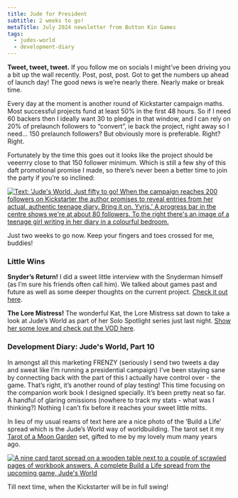 ```yaml
---
title: Jude for President
subtitle: 2 weeks to go!
metaTitle: July 2024 newsletter from Button Kin Games
tags:
  - judes-world
  - development-diary
---
```


<p>
    <b>Tweet, tweet, tweet.</b> If  you follow me on socials I might’ve been driving you a bit up the wall recently. Post, post, post. Got to get the numbers up ahead of launch day! The good news is we’re nearly there. Nearly make or break time.
</p><p>
    Every day at the moment is another round of Kickstarter campaign maths. Most successful projects fund at least 50% in the first 48 hours. So if I need 60 backers then I ideally want 30 to pledge in that window, and I can rely on 20% of prelaunch followers to “convert”, ie back the project, right away so I need… 150 prelaunch followers? But obviously more is preferable. Right? Right.
</p><p>
    Fortunately by the time this goes out it looks like the project should be veeerrry close to that 150 follower minimum. Which is still a few shy of this daft promotional promise I made, so there’s never been a better time to join the party if you’re so inclined:
</p>
<a href="https://www.kickstarter.com/projects/buttonkin/judes-world" target="_blank"><img src="/assets/images/newsletter/judes_world_diary_reveal_promo_just_fifty.png" alt="Text: 'Jude's World. Just fifty to go! When the campaign reaches 200 followers on Kickstarter the author promises to reveal entries from her actual, authentic teenage diary. Bring it on. Yvris.' A progress bar in the centre shows we're at about 80 followers. To the right there's an image of a teenage girl writing in her diary in a colourful bedroom."></a>
<p>
    Just two weeks to go now. Keep your fingers and toes crossed for me, buddies!
</p>
<h3>Little Wins</h3>
<p>
    <b>Snyder’s Return!</b> I did a sweet little interview with the Snyderman himself (as I’m sure his friends often call him). We talked about games past and future as well as some deeper thoughts on the current project. <a href="https://www.buzzsprout.com/1061770?client_source=large_player&iframe=true" target="_blank">Check it out here</a>.
</p><p>
    <b>The Lore Mistress!</b> The wonderful Kat, the Lore Mistress sat down to take a look at Jude’s World as part of her Solo Spotlight series just last night. <a href="https://www.twitch.tv/theloremistress/videos" target="_blank">Show her some love and check out the VOD here</a>.
</p>
<h3>Development Diary: Jude's World, Part 10</h3>
<p>
    In amongst all this marketing FRENZY (seriously I send two tweets a day and sweat like I’m running a presidential campaign) I’ve been staying sane by connecting back with the part of this I actually have control over - the game. That’s right, it’s another round of play testing! This time focusing on the companion work book I designed specially. It’s been pretty neat so far. A handful of glaring omissions (nowhere to track my stats - what was I thinking?) Nothing I can’t fix before it reaches your sweet little mitts.
</p><p>
    In lieu of my usual reams of text here are a nice photo of the ‘Build a Life’ spread which is the Jude’s World way of worldbuilding. The tarot set it my <a href="https://www.tarot.com/tarot/decks/tarot-moon-garden" target="_blank">Tarot of a Moon Garden</a> set, gifted to me by my lovely mum many years ago.
</p>
<a href="https://www.kickstarter.com/projects/buttonkin/judes-world" target="_blank"><img src="/assets/images/newsletter/judes_world_play_test_6.png" alt="A nine card tarot spread on a wooden table next to a couple of scrawled pages of workbook answers. A complete Build a Life spread from the upcoming game, Jude's World"></a>
<p>
    Till next time, when the Kickstarter will be in full swing!
</p>
